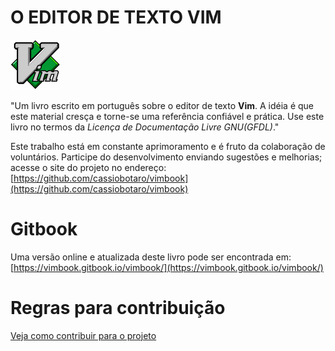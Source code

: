 
# O EDITOR DE TEXTO VIM


![Logo Vim](vimlogo.png "logo vim")

"Um livro escrito em português sobre o editor de texto **Vim**. A idéia é que este material cresça e torne-se uma referência confiável e prática. Use este livro no termos da *Licença de Documentação Livre GNU(GFDL)*."

Este trabalho está em constante aprimoramento e é fruto da colaboração de voluntários. Participe do desenvolvimento enviando sugestões e melhorias; acesse o site do projeto no endereço: [https://github.com/cassiobotaro/vimbook](https://github.com/cassiobotaro/vimbook)

# Gitbook

Uma versão online e atualizada deste livro pode ser encontrada em: [https://vimbook.gitbook.io/vimbook/](https://vimbook.gitbook.io/vimbook/)

# Regras para contribuição

[Veja como contribuir para o projeto](CONTRIBUTING.md)
